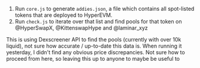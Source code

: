 1. Run `core.js` to generate `addies.json`, a file which contains all spot-listed tokens that are deployed to HyperEVM.
2. Run `check.js` to iterate over that list and find pools for that token on @HyperSwapX, @KittenswapHype and @laminar_xyz

This is using Dexscreener API to find the pools (currently with over 10k liquid), not sure how accurate / up-to-date this data is.
When running it yesterday, I didn't find any obvious price discrepancies.
Not sure how to proceed from here, so leaving this up to anyone to maybe be useful to